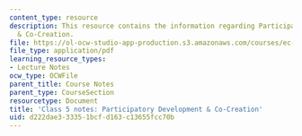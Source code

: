 ```yaml
---
content_type: resource
description: This resource contains the information regarding Participatory Development
  & Co-Creation.
file: https://ol-ocw-studio-app-production.s3.amazonaws.com/courses/ec-701j-d-lab-i-development-fall-2009/d222dae333351bcfd163c13655fcc70b_MITEC_701JF09_lec05_notes.pdf
file_type: application/pdf
learning_resource_types:
- Lecture Notes
ocw_type: OCWFile
parent_title: Course Notes
parent_type: CourseSection
resourcetype: Document
title: 'Class 5 notes: Participatory Development & Co-Creation'
uid: d222dae3-3335-1bcf-d163-c13655fcc70b
---
```

